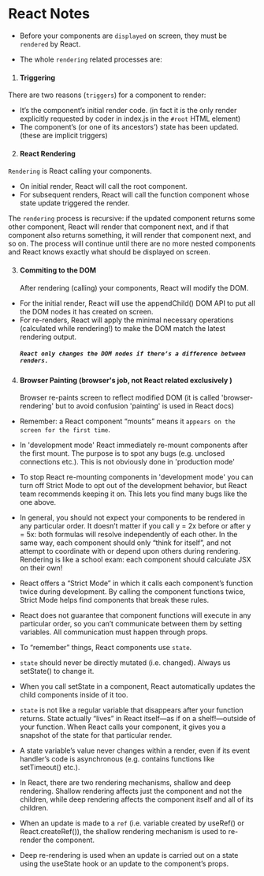 # React Notes

- Before your components are `displayed` on screen, they must be `rendered` by React.

- The whole `rendering` related processes are:

1. #### Triggering

There are two reasons (`triggers`) for a component to render:

- It’s the component’s initial render code. (in fact it is the only render explicitly requested by coder in index.js in the `#root` HTML element)
- The component’s (or one of its ancestors’) state has been updated. (these are implicit triggers)

2. #### React Rendering

`Rendering` is React calling your components.

- On initial render, React will call the root component.
- For subsequent renders, React will call the function component whose state update triggered the render.

The `rendering` process is recursive: if the updated component returns some other component, React will render that component next, and if that component also returns something, it will render that component next, and so on. The process will continue until there are no more nested components and React knows exactly what should be displayed on screen.

3. #### Commiting to the DOM
   After rendering (calling) your components, React will modify the DOM.

- For the initial render, React will use the appendChild() DOM API to put all the DOM nodes it has created on screen.
- For re-renders, React will apply the minimal necessary operations (calculated while rendering!) to make the DOM match the latest rendering output.
  ##### `React only changes the DOM nodes if there’s a difference between renders.`

4. #### Browser Painting (browser's job, not React related exclusively )
   Browser re-paints screen to reflect modified DOM (it is called 'browser-rendering' but to avoid confusion 'painting' is used in React docs)

- Remember: a React component “mounts” means it `appears on the screen for the first time`.
- In 'development mode' React immediately re-mount components after the first mount. The purpose is to spot any bugs (e.g. unclosed connections etc.). This is not obviously done in 'production mode'

- To stop React re-mounting components in 'development mode' you can turn off Strict Mode to opt out of the development behavior, but React team recommends keeping it on. This lets you find many bugs like the one above.

- In general, you should not expect your components to be rendered in any particular order. It doesn’t matter if you call y = 2x before or after y = 5x: both formulas will resolve independently of each other. In the same way, each component should only “think for itself”, and not attempt to coordinate with or depend upon others during rendering. Rendering is like a school exam: each component should calculate JSX on their own!

- React offers a “Strict Mode” in which it calls each component’s function twice during development. By calling the component functions twice, Strict Mode helps find components that break these rules.

- React does not guarantee that component functions will execute in any particular order, so you can’t communicate between them by setting variables. All communication must happen through props.

- To “remember” things, React components use `state`.

- `state` should never be directly mutated (i.e. changed). Always us setState() to change it.

- When you call setState in a component, React automatically updates the child components inside of it too.

- `state` is not like a regular variable that disappears after your function returns. State actually “lives” in React itself—as if on a shelf!—outside of your function. When React calls your component, it gives you a snapshot of the state for that particular render.

- A state variable’s value never changes within a render, even if its event handler’s code is asynchronous (e.g. contains functions like setTimeout() etc.).

- In React, there are two rendering mechanisms, shallow and deep rendering. Shallow rendering affects just the component and not the children, while deep rendering affects the component itself and all of its children.
- When an update is made to a `ref` (i.e. variable created by useRef() or React.createRef()), the shallow rendering mechanism is used to re-render the component.

- Deep re-rendering is used when an update is carried out on a state using the useState hook or an update to the component’s props.
